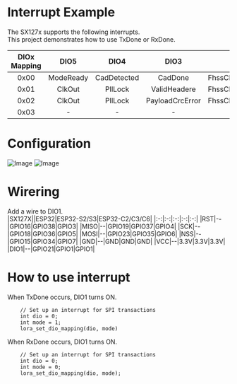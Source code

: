 # Interrupt Example   
The SX127x supports the following interrupts.   
This project demonstrates how to use TxDone or RxDone.   

|DIOx Mapping|DIO5|DIO4|DIO3|DIO2|DIO1|DIO0|
|:-:|:-:|:-:|:-:|:-:|:-:|:-:|
|0x00|ModeReady|CadDetected|CadDone|FhssChangeChannel|RxTimeout|RxDone|
|0x01|ClkOut|PllLock|ValidHeadere|FhssChangeChannel|FhssChangeChannel|TxDone|
|0x02|ClkOut|PllLock|PayloadCrcError|FhssChangeChannel|CadDetected|CadDone|
|0x03|-|-|-|-|-|-|

# Configuration   
![Image](https://github.com/user-attachments/assets/381a395e-e04f-4fdd-9579-f8353d44245b)
![Image](https://github.com/user-attachments/assets/c679652c-8957-4142-97df-22c361d89653)

# Wirering
Add a wire to DIO1.   
|SX127X||ESP32|ESP32-S2/S3|ESP32-C2/C3/C6|
|:-:|:-:|:-:|:-:|:-:|
|RST|--|GPIO16|GPIO38|GPIO3|
|MISO|--|GPIO19|GPIO37|GPIO4|
|SCK|--|GPIO18|GPIO36|GPIO5|
|MOSI|--|GPIO23|GPIO35|GPIO6|
|NSS|--|GPIO15|GPIO34|GPIO7|
|GND|--|GND|GND|GND|
|VCC|--|3.3V|3.3V|3.3V|
|DIO1|--|GPIO21|GPIO1|GPIO1|

# How to use interrupt
When TxDone occurs, DIO1 turns ON.   
```
    // Set up an interrupt for SPI transactions
    int dio = 0;
    int mode = 1;
    lora_set_dio_mapping(dio, mode)
```

When RxDone occurs, DIO1 turns ON.   
```
    // Set up an interrupt for SPI transactions
    int dio = 0;
    int mode = 0;
    lora_set_dio_mapping(dio, mode);
```

